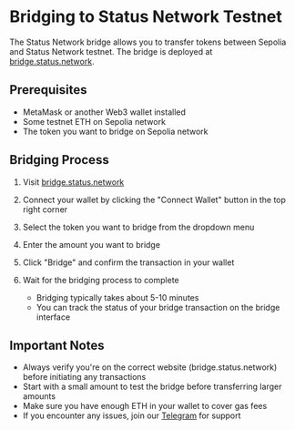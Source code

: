 # Bridging to Status Network Testnet

The Status Network bridge allows you to transfer tokens between Sepolia and Status Network testnet. The bridge is deployed at [bridge.status.network](https://bridge.status.network).

## Prerequisites

- MetaMask or another Web3 wallet installed
- Some testnet ETH on Sepolia network
- The token you want to bridge on Sepolia network

## Bridging Process

1. Visit [bridge.status.network](https://bridge.status.network)

2. Connect your wallet by clicking the "Connect Wallet" button in the top right corner

3. Select the token you want to bridge from the dropdown menu

4. Enter the amount you want to bridge

5. Click "Bridge" and confirm the transaction in your wallet

6. Wait for the bridging process to complete
   - Bridging typically takes about 5-10 minutes
   - You can track the status of your bridge transaction on the bridge interface

## Important Notes

- Always verify you're on the correct website (bridge.status.network) before initiating any transactions
- Start with a small amount to test the bridge before transferring larger amounts
- Make sure you have enough ETH in your wallet to cover gas fees
- If you encounter any issues, join our [Telegram](https://t.me/+k04A_OZbhIs1Mzc9) for support
